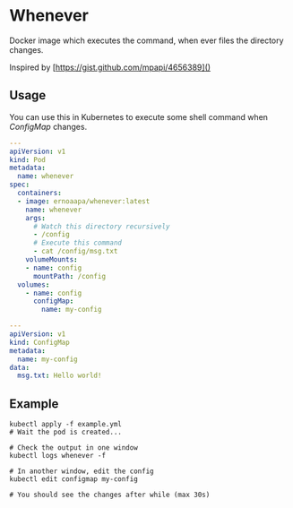 # Whenever
Docker image which executes the command, when ever files the directory changes.

Inspired by [https://gist.github.com/mpapi/4656389]()

## Usage
You can use this in Kubernetes to execute some shell command when _ConfigMap_ changes.

```yaml
---
apiVersion: v1
kind: Pod
metadata:
  name: whenever
spec:
  containers:
  - image: ernoaapa/whenever:latest
    name: whenever
    args:
      # Watch this directory recursively
      - /config
      # Execute this command
      - cat /config/msg.txt
    volumeMounts:
    - name: config
      mountPath: /config
  volumes:
    - name: config
      configMap:
        name: my-config

---
apiVersion: v1
kind: ConfigMap
metadata:
  name: my-config
data:
  msg.txt: Hello world!
```

## Example
```shell
kubectl apply -f example.yml
# Wait the pod is created...

# Check the output in one window
kubectl logs whenever -f

# In another window, edit the config
kubectl edit configmap my-config

# You should see the changes after while (max 30s)
```
